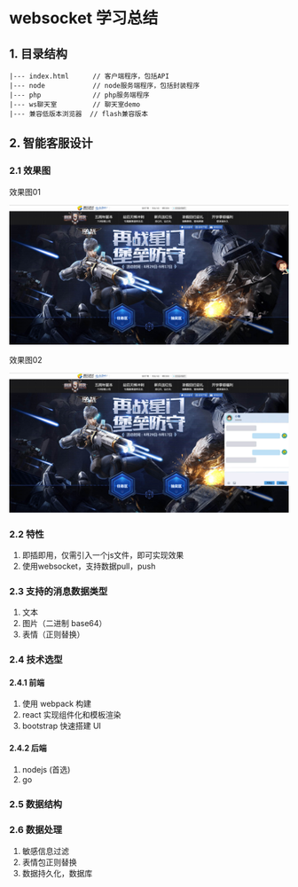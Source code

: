 # websocket 学习总结

## 1. 目录结构

```
|--- index.html      // 客户端程序，包括API
|--- node            // node服务端程序，包括封装程序
|--- php             // php服务端程序
|--- ws聊天室         // 聊天室demo
|--- 兼容低版本浏览器  // flash兼容版本
```

## 2. 智能客服设计

### 2.1 效果图

效果图01

![智能客服01](pic/智能客服01.jpg)

效果图02

![智能客服02](pic/智能客服02.jpg)

### 2.2 特性

1. 即插即用，仅需引入一个js文件，即可实现效果
2. 使用websocket，支持数据pull，push

### 2.3 支持的消息数据类型

1. 文本
2. 图片（二进制 base64）
3. 表情（正则替换）

### 2.4 技术选型

#### 2.4.1 前端

1. 使用 webpack 构建
2. react 实现组件化和模板渲染
3. bootstrap 快速搭建 UI

#### 2.4.2 后端

1. nodejs (首选)
2. go

### 2.5 数据结构





### 2.6 数据处理

1. 敏感信息过滤
2. 表情包正则替换
3. 数据持久化，数据库